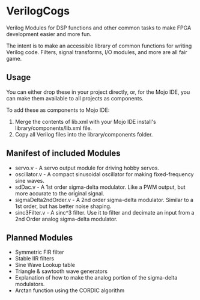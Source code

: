 # VerilogCogs
Verilog Modules for DSP functions and other common tasks to make FPGA development easier and more fun.

The intent is to make an accessible library of common functions for writing 
Verilog code. Filters, signal transforms, I/O modules, and more are all fair 
game.

## Usage
You can either drop these in your project directly, or, for the Mojo IDE, you 
can make them available to all projects as components.

To add these as components to Mojo IDE:

1. Merge the contents of lib.xml with your Mojo IDE install's 
	 library/components/lib.xml file.
2. Copy all Verilog files into the library/components folder.

## Manifest of included Modules

- servo.v - A servo output module for driving hobby servos.
- oscillator.v - A compact sinusoidal oscillator for making fixed-frequency sine 
  waves.
- sdDac.v - A 1st order sigma-delta modulator. Like a PWM output, but more 
  accurate to the original signal.
- sigmaDelta2ndOrder.v - A 2nd order sigma-delta modulator. Similar to a 1st 
  order, but has better noise shaping.
- sinc3Filter.v - A sinc^3 filter. Use it to filter and decimate an input from a 
  2nd Order analog sigma-delta modulator.

## Planned Modules

- Symmetric FIR filter
- Stable IIR filters
- Sine Wave Lookup table
- Triangle & sawtooth wave generators
- Explanation of how to make the analog portion of the sigma-delta modulators.
- Arctan function using the CORDIC algorithm

